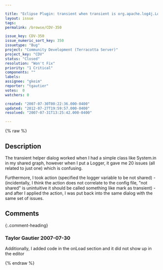 ```yaml
---

title: "Eclipse Plugin: transient when transient is org.apache.log4j.Logger doesn't work right"
layout: issue
tags: 
permalink: /browse/CDV-350

issue_key: CDV-350
issue_numeric_sort_key: 350
issuetype: "Bug"
project: "Community Development (Terracotta Server)"
project_key: "CDV"
status: "Closed"
resolution: "Won't Fix"
priority: "1 Critical"
components: ""
labels: 
assignee: "gkeim"
reporter: "tgautier"
votes:  0
watchers: 0

created: "2007-07-30T00:22:36.000-0400"
updated: "2012-07-27T19:59:57.000-0400"
resolved: "2007-07-31T13:25:42.000-0400"

---
```




{% raw %}



## Description

<div markdown="1" class="description">

The transient helper dialog worked when I had a simple class like System.in in my shared graph, however when I put a Logger, it gave me 20 issues (all related to just one) which is confusing.

Furthermore, I took action (specified the logger variable to be not shared) - (incidentally, I think the action does not correlate to the config file, "not shared" is unintuitive it should be called something like mark as transient) - and after I applied the action, I was put back into the same dialog with the same set of issues.




</div>

## Comments


{:.comment-heading}
### **Taylor Gautier** <span class="date">2007-07-30</span>

<div markdown="1" class="comment">

Additionally, I added code in the onLoad section and it did not show up in the editor

</div>



{% endraw %}

